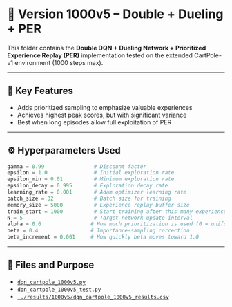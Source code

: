 # 🧠 Version 1000v5 – Double + Dueling + PER

This folder contains the **Double DQN + Dueling Network + Prioritized Experience Replay (PER)** implementation tested on the extended CartPole-v1 environment (1000 steps max).

---

## 📌 Key Features

- Adds prioritized sampling to emphasize valuable experiences
- Achieves highest peak scores, but with significant variance
- Best when long episodes allow full exploitation of PER

---

## ⚙️ Hyperparameters Used
```python
gamma = 0.99                # Discount factor  
epsilon = 1.0               # Initial exploration rate  
epsilon_min = 0.01          # Minimum exploration rate  
epsilon_decay = 0.995       # Exploration decay rate  
learning_rate = 0.001       # Adam optimizer learning rate  
batch_size = 32             # Batch size for training  
memory_size = 5000          # Experience replay buffer size  
train_start = 1000          # Start training after this many experiences  
N = 5                       # Target network update interval  
alpha = 0.6                # How much prioritization is used (0 = uniform)
beta = 0.4                 # Importance-sampling correction
beta_increment = 0.001     # How quickly beta moves toward 1.0

```
---

## 📁 Files and Purpose

- [`dqn_cartpole_1000v5.py`](./dqn_cartpole_1000v5.py)  
- [`dqn_cartpole_1000v5_test.py`](./dqn_cartpole_1000v5_test.py)  
- [`../results/1000v5/dqn_cartpole_1000v5_results.csv`](../results/1000v5/dqn_cartpole_1000v5_results.csv)
